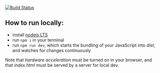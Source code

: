 [![Build Status](https://travis-ci.org/shaman-apprentice/byteAndPixel.svg?branch=master)](https://travis-ci.org/shaman-apprentice/byteAndPixel)

## How to run locally:

- install [nodejs LTS](https://nodejs.org/en/)
- run `npm i` in your terminal
- run `npm run dev`, which starts the bundling of your JavaScript into _dist_, and watches for changes continuously

Note that _hardware acceleration_ must be turned on in your browser, and that _index.html_ must be served by a server for local dev.
